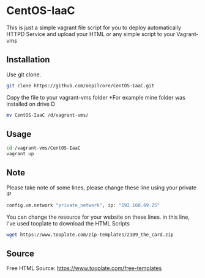 # CentOS-IaaC

This is just a simple vagrant file script for you to deploy automatically HTTPD Service and upload your HTML or any simple script to your Vagrant-vms

## Installation

Use git clone.
```bash
git clone https://github.com/oepilcore/CentOS-IaaC.git
```
Copy the file to your vagrant-vms folder
*For example mine folder was installed on drive D
```bash
mv CentOS-IaaC /d/vagrant-vms/
```

## Usage

```bash
cd /vagrant-vms/CentOS-IaaC
vagrant up
```

## Note

Please take note of some lines, please change these line using your private IP
```bash
config.vm.network "private_network", ip: "192.168.69.25"
```

You can change the resource for your website on these lines. in this line, I've used tooplate to download the HTML Scripts
```bash
wget https://www.tooplate.com/zip-templates/2109_the_card.zip
```
## Source
Free HTML Source: https://www.tooplate.com/free-templates
